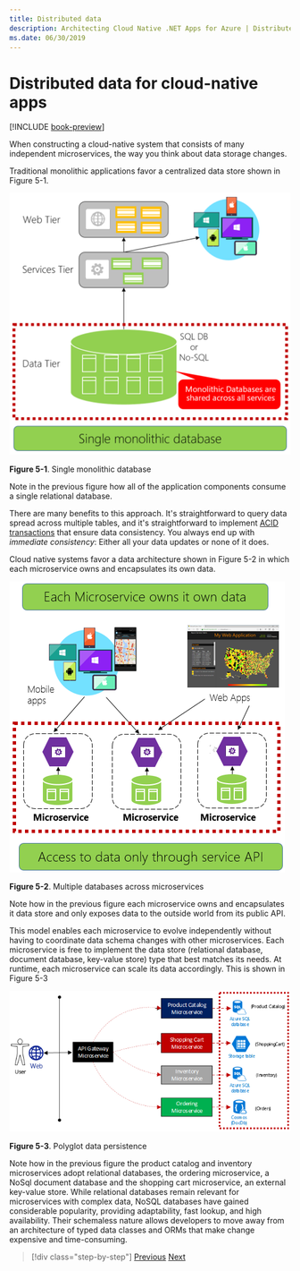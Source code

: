 ```yaml
---
title: Distributed data
description: Architecting Cloud Native .NET Apps for Azure | Distributed Data for Cloud Native Apps
ms.date: 06/30/2019
---
```

# Distributed data for cloud-native apps

[!INCLUDE [book-preview](../../../includes/book-preview.md)]

When constructing a cloud-native system that consists of many independent microservices, the way you think about data storage changes.

Traditional monolithic applications favor a centralized data store shown in Figure 5-1. 

![Single monolithic database](media/single-monolithic-database.png)

**Figure 5-1**. Single monolithic database

Note in the previous figure how all of the application components consume a single relational database.

There are many benefits to this approach. It's straightforward to query data spread across  multiple tables, and it's straightforward to implement [ACID transactions](https://docs.microsoft.com/windows/desktop/cossdk/acid-properties) that ensure data consistency. You always end up with *immediate consistency*: Either all your data updates or none of it does.

Cloud native systems favor a data architecture shown in Figure 5-2 in which each microservice owns and encapsulates its own data.

![Multiple databases across microservices](media/data-across-microservices.png)

**Figure 5-2**. Multiple databases across microservices

Note how in the previous figure each microservice owns and encapsulates it data store and only exposes data to the outside world from its public API.
 
This model enables each microservice to evolve independently without having to coordinate data schema changes with other microservices. Each microservice is free to implement the data store (relational database, document database, key-value store) type that best matches its needs. At runtime, each microservice can scale its data accordingly. This is shown in Figure 5-3

![Polyglot data persistence](media/polyglot-data-persistence.png)

**Figure 5-3**. Polyglot data persistence

Note how in the previous figure the product catalog and inventory microservices adopt relational databases, the ordering microservice, a NoSql document database and the shopping cart microservice, an external key-value store. While relational databases remain relevant for microservices with complex data, NoSQL databases have gained considerable popularity, providing adaptability, fast lookup, and high availability. Their schemaless nature allows developers to move away from an architecture of typed data classes and ORMs that make change expensive and time-consuming.

>[!div class="step-by-step"]
>[Previous](service-mesh-communication-infrastructure.md)
>[Next](data-patterns.md)
